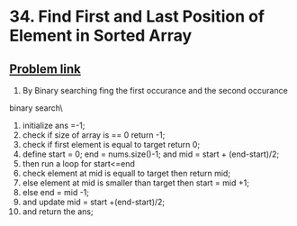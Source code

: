 <h1>34. Find First and Last Position of Element in Sorted Array</h1>
<h2><a href="https://leetcode.com/problems/find-first-and-last-position-of-element-in-sorted-array/description/" target="_blank" >Problem link</a></h2>

1. By Binary searching fing the first occurance and the second occurance 


binary search\
1. initialize ans =-1;
2. check if size of array is == 0 return -1;
3. check if first element is equal to target return 0;
4. define start = 0; end = nums.size()-1; and mid = start + (end-start)/2;
5. then run a loop for start<=end
6. check element at mid is equall to target then return mid;
7. else element at mid is smaller than target then start = mid +1;
8. else end = mid -1;
9. and update mid = start +(end-start)/2;
10. and return the ans;